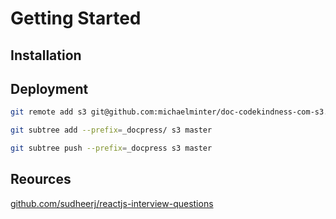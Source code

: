 # Getting Started

## Installation

## Deployment

```bash
git remote add s3 git@github.com:michaelminter/doc-codekindness-com-s3.git
```

```bash
git subtree add --prefix=_docpress/ s3 master
```

```bash
git subtree push --prefix=_docpress s3 master
```

## Reources
[github.com/sudheerj/reactjs-interview-questions](https://github.com/sudheerj/reactjs-interview-questions)
